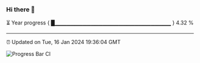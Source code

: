 ### Hi there 👋

⏳ Year progress { █▁▁▁▁▁▁▁▁▁▁▁▁▁▁▁▁▁▁▁▁▁▁▁▁▁▁▁▁▁ } 4.32 %

---

⏰ Updated on Tue, 16 Jan 2024 19:36:04 GMT

![Progress Bar CI](https://github.com/IshwaranRudhara/GIT-ACTION/workflows/Progress%20Bar%20CI/badge.svg)
